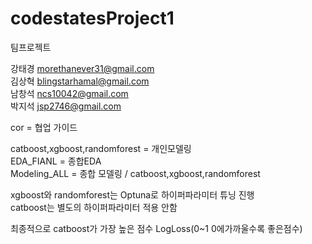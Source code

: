 # codestatesProject1

팀프로젝트  
  
강태경 morethanever31@gmail.com  
김상혁 blingstarhamal@gmail.com  
남창석 ncs10042@gmail.com  
박지석 jsp2746@gmail.com  

cor = 협업 가이드
  
catboost,xgboost,randomforest = 개인모델링  
EDA_FIANL = 종합EDA  
Modeling_ALL = 종합 모델링 / catboost,xgboost,randomforest  

xgboost와 randomforest는 Optuna로 하이퍼파라미터 튜닝 진행  
catboost는 별도의 하이퍼파라미터 적용 안함  

최종적으로 catboost가 가장 높은 점수 LogLoss(0~1 0에가까울수록 좋은점수)  
